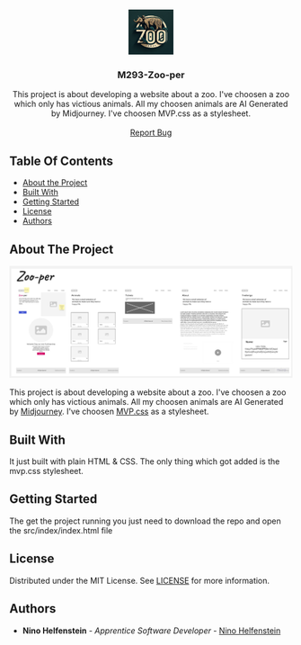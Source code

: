 <br/>
<p align="center">
  <a href="https://github.com/NinoHelfenstein/ M293-Zoo-per">
    <img src="assets/logo.png" alt="Logo" width="80" height="80">
  </a>

  <h3 align="center">M293-Zoo-per</h3>

  <p align="center">
    This project is about developing a website about a zoo. I've choosen a zoo which only has victious animals. All my choosen animals are AI Generated by Midjourney. I've choosen MVP.css as a stylesheet.
    <br/>
    <br/>
    <a href="https://github.com/NinoHelfenstein/M293-Zoo-per/issues">Report Bug</a>
  </p>
</p>

## Table Of Contents

* [About the Project](#about-the-project)
* [Built With](#built-with)
* [Getting Started](#getting-started)
* [License](#license)
* [Authors](#authors)

## About The Project

![Wireframe](wireframe.jpg)

This project is about developing a website about a zoo. I've choosen a zoo which only has victious animals. All my choosen animals are AI Generated by [Midjourney](http://midjouney.com). I've choosen [MVP.css](https://andybrewer.github.io/mvp/) as a stylesheet.

## Built With

It just built with plain HTML & CSS. The only thing which got added is the mvp.css stylesheet.

## Getting Started

The get the project running you just need to download the repo and open the src/index/index.html file

## License

Distributed under the MIT License. See [LICENSE](https://github.com/NinoHelfenstein/M293-Zoo-per/blob/main/LICENSE.md) for more information.

## Authors

* **Nino Helfenstein** - *Apprentice Software Developer* - [Nino Helfenstein](https://github.com/NinoHelfenstein/)
